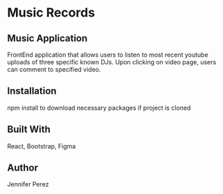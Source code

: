 
Music Records 
===

<h2>Music Application</h2>
FrontEnd application that allows users to listen to most recent youtube uploads of three specific known DJs. Upon clicking on video page, users can comment to specified video.


<h2>Installation</h2>
npm install to download necessary packages if project is cloned

<h2>Built With </h2>
React, Bootstrap, Figma

<h2>Author</h2>
Jennifer Perez


